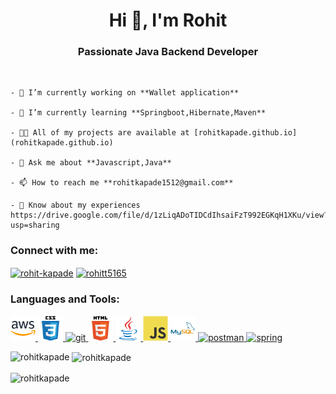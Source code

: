 <!-- [![MasterHead](https://1.bp.blogspot.com/-7A4WynwLsM...)](https://rohitkapade.io) -->
<h1 align="center">Hi 👋, I'm Rohit</h1>
<h3 align="center">Passionate Java Backend Developer</h3>

<img src="https://as1.ftcdn.net/v2/jpg/01/94/01/00/1000_F_194010093_9tC5JNVsiEOlVDs2F5Y6d0paYrdWTdbT.jpg" alt="">
    
    - 🔭 I’m currently working on **Wallet application**
    
    - 🌱 I’m currently learning **Springboot,Hibernate,Maven**
    
    - 👨‍💻 All of my projects are available at [rohitkapade.github.io](rohitkapade.github.io)
    
    - 💬 Ask me about **Javascript,Java**
    
    - 📫 How to reach me **rohitkapade1512@gmail.com**
    
    - 📄 Know about my experiences https://drive.google.com/file/d/1zLiqADoTIDCdIhsaiFzT992EGKqH1XKu/view?usp=sharing

<h3 align="left">Connect with me:</h3>
<p align="left">
<a href="https://linkedin.com/in/rohit-kapade" target="blank"><img align="center" src="https://raw.githubusercontent.com/rahuldkjain/github-profile-readme-generator/master/src/images/icons/Social/linked-in-alt.svg" alt="rohit-kapade" height="30" width="40" /></a>
<a href="https://instagram.com/rohitt5165" target="blank"><img align="center" src="https://raw.githubusercontent.com/rahuldkjain/github-profile-readme-generator/master/src/images/icons/Social/instagram.svg" alt="rohitt5165" height="30" width="40" /></a>
</p>

<h3 align="left">Languages and Tools:</h3>
<p align="left"> <a href="https://aws.amazon.com" target="_blank" rel="noreferrer"> <img src="https://raw.githubusercontent.com/devicons/devicon/master/icons/amazonwebservices/amazonwebservices-original-wordmark.svg" alt="aws" width="40" height="40"/> </a> <a href="https://www.w3schools.com/css/" target="_blank" rel="noreferrer"> <img src="https://raw.githubusercontent.com/devicons/devicon/master/icons/css3/css3-original-wordmark.svg" alt="css3" width="40" height="40"/> </a> <a href="https://git-scm.com/" target="_blank" rel="noreferrer"> <img src="https://www.vectorlogo.zone/logos/git-scm/git-scm-icon.svg" alt="git" width="40" height="40"/> </a> <a href="https://www.w3.org/html/" target="_blank" rel="noreferrer"> <img src="https://raw.githubusercontent.com/devicons/devicon/master/icons/html5/html5-original-wordmark.svg" alt="html5" width="40" height="40"/> </a> <a href="https://www.java.com" target="_blank" rel="noreferrer"> <img src="https://raw.githubusercontent.com/devicons/devicon/master/icons/java/java-original.svg" alt="java" width="40" height="40"/> </a> <a href="https://developer.mozilla.org/en-US/docs/Web/JavaScript" target="_blank" rel="noreferrer"> <img src="https://raw.githubusercontent.com/devicons/devicon/master/icons/javascript/javascript-original.svg" alt="javascript" width="40" height="40"/> </a> <a href="https://www.mysql.com/" target="_blank" rel="noreferrer"> <img src="https://raw.githubusercontent.com/devicons/devicon/master/icons/mysql/mysql-original-wordmark.svg" alt="mysql" width="40" height="40"/> </a> <a href="https://postman.com" target="_blank" rel="noreferrer"> <img src="https://www.vectorlogo.zone/logos/getpostman/getpostman-icon.svg" alt="postman" width="40" height="40"/> </a> <a href="https://spring.io/" target="_blank" rel="noreferrer"> <img src="https://www.vectorlogo.zone/logos/springio/springio-icon.svg" alt="spring" width="40" height="40"/> </a> </p>

<p><img align="left" src="https://github-readme-stats.vercel.app/api/top-langs?username=rohitkapade&show_icons=true&locale=en&layout=compact" alt="rohitkapade" /></p>

<p>&nbsp;<img align="center" src="https://github-readme-stats.vercel.app/api?username=rohitkapade&show_icons=true&locale=en" alt="rohitkapade" /></p>

<p><img align="center" src="https://github-readme-streak-stats.herokuapp.com/?user=rohitkapade&" alt="rohitkapade" /></p>
